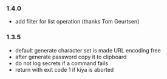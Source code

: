 ### 1.4.0
- add filter for list operation (thanks Tom Geurtsen)

### 1.3.5
- default generate character set is made URL encoding free
- after generate password copy it to clipboard
- do not log secrets if a command fails
- return with exit code 1 if kiya is aborted 